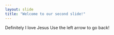 ```yaml
---
layout: slide
title: "Welcome to our second slide!"
---
```

Definitely I love Jesus
Use the left arrow to go back!
